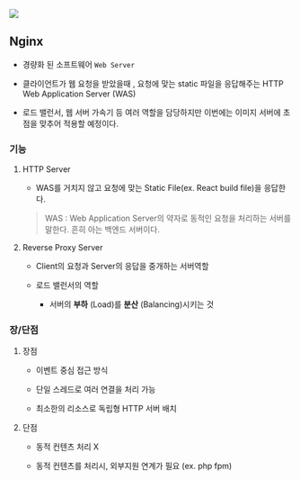 ![](https://velog.velcdn.com/images/cnffjd95/post/efe3c1ff-38b9-43e2-a0b5-ec4681f8a2be/image.png)

## Nginx

- 경량화 된 소프트웨어 `Web Server`

- 클라이언트가 웹 요청을 받았을때 , 요청에 맞는 static 파일을 응답해주는 HTTP Web Application Server (WAS)

- 로드 밸런서, 웹 서버 가속기 등 여러 역할을 담당하지만 이번에는 이미지 서버에 초점을 맞추어 적용할 예정이다.

### 기능

1. HTTP Server

   - WAS를 거치지 않고 요청에 맞는 Static File(ex. React build file)을 응답한다.

   > WAS : Web Application Server의 약자로 동적인 요청을 처리하는 서버를 말한다.
   > 흔히 아는 백엔드 서버이다.

2. Reverse Proxy Server

   - Client의 요청과 Server의 응답을 중개하는 서버역할

   - 로드 밸런서의 역할
     - 서버의 **부하** (Load)를 **분산** (Balancing)시키는 것

### 장/단점

1. 장점

   - 이벤트 중심 접근 방식

   - 단일 스레드로 여러 연결을 처리 가능

   - 최소한의 리소스로 독립형 HTTP 서버 배치

2. 단점

   - 동적 컨텐츠 처리 X

   - 동적 컨텐츠를 처리시, 외부지원 연계가 필요 (ex. php fpm)
